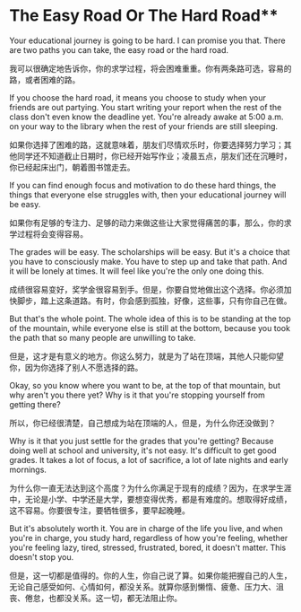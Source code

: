 # The Easy Road Or The Hard Road**

Your educational journey is going to be hard. I can promise you that. There are two paths you can take, the easy road or the hard road. 

我可以很确定地告诉你，你的求学过程，将会困难重重。你有两条路可选，容易的路，或者困难的路。

If you choose the hard road, it means you choose to study when your friends are out partying. You start writing your report when the rest of the class don't even know the deadline yet. You're already awake at 5:00 a.m. on your way to the library when the rest of your friends are still sleeping. 

如果你选择了困难的路，这就意味着，朋友们尽情欢乐时，你要选择努力学习；其他同学还不知道截止日期时，你已经开始写作业；凌晨五点，朋友们还在沉睡时，你已经起床出门，朝着图书馆走去。

If you can find enough focus and motivation to do these hard things, the things that everyone else struggles with, then your educational journey will be easy. 

如果你有足够的专注力、足够的动力来做这些让大家觉得痛苦的事，那么，你的求学过程将会变得容易。

The grades will be easy. The scholarships will be easy. But it's a choice that you have to consciously make. You have to step up and take that path. And it will be lonely at times. It will feel like you're the only one doing this. 

成绩很容易变好，奖学金很容易到手。但是，你要自觉地做出这个选择。你必须加快脚步，踏上这条道路。有时，你会感到孤独，好像，这些事，只有你自己在做。

But that's the whole point. The whole idea of this is to be standing at the top of the mountain, while everyone else is still at the bottom, because you took the path that so many people are unwilling to take. 

但是，这才是有意义的地方。你这么努力，就是为了站在顶端，其他人只能仰望你，因为你选择了别人不愿选择的路。

Okay, so you know where you want to be, at the top of that mountain, but why aren't you there yet? Why is it that you're stopping yourself from getting there? 

所以，你已经很清楚，自己想成为站在顶端的人，但是，为什么你还没做到？

Why is it that you just settle for the grades that you're getting? Because doing well at school and university, it's not easy. It's difficult to get good grades. It takes a lot of focus, a lot of sacrifice, a lot of late nights and early mornings. 

为什么你一直无法达到这个高度？为什么你满足于现有的成绩？因为，在求学生涯中，无论是小学、中学还是大学，要想变得优秀，都是有难度的。想取得好成绩，这不容易。你要很专注，要牺牲很多，要早起晚睡。

But it's absolutely worth it. You are in charge of the life you live, and when you're in charge, you study hard, regardless of how you're feeling, whether you're feeling lazy, tired, stressed, frustrated, bored, it doesn't matter. This doesn't stop you.

但是，这一切都是值得的。你的人生，你自己说了算。如果你能把握自己的人生，无论自己感受如何、心情如何，都没关系。就算你感到懒惰、疲惫、压力大、沮丧、倦怠，也都没关系。这一切，都无法阻止你。